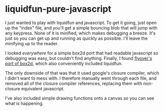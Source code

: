 
liquidfun-pure-javascript
========
I just wanted to play with liquidfun and javascript. To get it going, just open up the "index" file, and you'll get a simple bouncing blob that will jump with any keypress.
None of it is minified, which makes debugging a breeze. It's just so you can get up and running as quickly as possible.  I'll leave the minifying up to the reader.

I looked *everywhere* for a simple box2d port that had readable javascript so debugging was easy, but couldn't find anything. Finally, I found [flyover's port of box2d](https://github.com/flyover/box2d.js), which also conveniently included liquidfun. 

The only downside of that was that it used google's closure compiler, which I didn't want to mess with. I therefore manually went through each file, and removed all of the closure compiler references, replacing them with non-closure equivalent javascript.

I've also included simple drawing functions onto a canvas so you can see what is happening.
